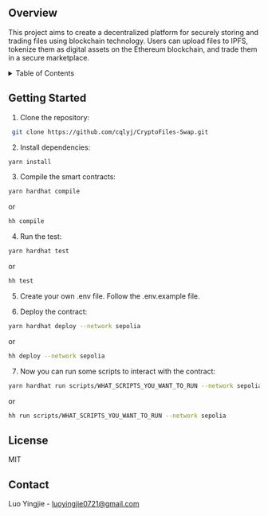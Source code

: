 ## Overview

This project aims to create a decentralized platform for securely storing and trading files using blockchain technology. Users can upload files to IPFS, tokenize them as digital assets on the Ethereum blockchain, and trade them in a secure marketplace.

<details>
  <summary>Table of Contents</summary>
  <ol>
    <li>
      <a href="#about-the-project">Overview</a>
    </li>
    <li>
      <a href="#getting-started">Getting Started</a>
    </li>
    <li><a href="#license">License</a></li>
    <li><a href="#contact">Contact</a></li>
  </ol>
</details>

## Getting Started

1. Clone the repository:

```sh
 git clone https://github.com/cqlyj/CryptoFiles-Swap.git
```

2. Install dependencies:

```sh
yarn install
```

3. Compile the smart contracts:

```sh
yarn hardhat compile
```

or

```sh
hh compile
```

4. Run the test:

```sh
yarn hardhat test
```

or

```sh
hh test
```

5. Create your own .env file. Follow the .env.example file.

6. Deploy the contract:

```sh
yarn hardhat deploy --network sepolia
```

or

```sh
hh deploy --network sepolia
```

7. Now you can run some scripts to interact with the contract:

```sh
yarn hardhat run scripts/WHAT_SCRIPTS_YOU_WANT_TO_RUN --network sepolia
```

or

```sh
hh run scripts/WHAT_SCRIPTS_YOU_WANT_TO_RUN --network sepolia
```

## License

MIT

## Contact

Luo Yingjie - luoyingjie0721@gmail.com
